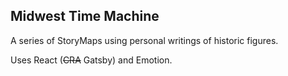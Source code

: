 ## Midwest Time Machine

A series of StoryMaps using personal writings of historic figures.

Uses React (~~CRA~~ Gatsby) and Emotion.  